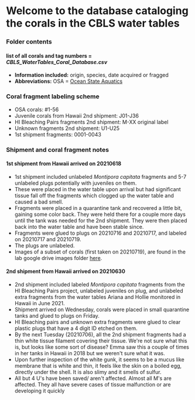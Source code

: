 
# Welcome to the database cataloging the corals in the CBLS water tables


### Folder contents

#### list of all corals and tag numbers = *CBLS_WaterTables_Coral_Database.csv*
- **Information included:** origin, species, date acquired or fragged
- **Abbreviations:** OSA = [Ocean State Aquatics](https://osa-services.com/osa-aquaculture-center/)

### Coral fragment labeling scheme

- OSA corals: #1-56  
- Juvenile corals from Hawaii 2nd shipment: J01-J36  
- HI Bleaching Pairs fragments 2nd shipment: M-XX original label  
- Unknown fragments 2nd shipment: U1-U25  
- 1st shipment fragments: 0001-0043


### Shipment and coral fragment notes

#### 1st shipment from Hawaii arrived on 20210618

- 1st shipment included unlabeled *Montipora capitata* fragments and 5-7 unlabeled plugs potentially with juveniles on them.  
- These were placed in the water table upon arrival but had significant tissue fall off the fragments which clogged up the water table and caused a bad smell.  
- Fragments were placed in a quarantine tank and recovered a little bit, gaining some color back. They were held there for a couple more days until the tank was needed for the 2nd shipment. They were then placed back into the water table and have been stable since.  
- Fragments were glued to plugs on 20210716 and 20210717, and labeled on 20210717 and 20210719.  
- The plugs are unlabeled.  
- Images of a subset of corals (first taken on 20210719), are found in the lab google drive images folder [here](https://drive.google.com/drive/u/0/folders/1g1UQAQpicxsuLb_QoF_4cuvAucUm6p_r).

#### 2nd shipment from Hawaii arrived on 20210630

- 2nd shipment included labeled *Montipora capitata* fragments from the HI Bleaching Pairs project, unlabeled juveniles on plug, and unlabeled extra fragments from the water tables Ariana and Hollie monitored in Hawaii in June 2021.  
- Shipment arrived on Wednesday, corals were placed in small quarantine tanks and glued to plugs on Friday.  
- HI Bleaching pairs and unknown extra fragments were glued to clear plastic plugs that have a 4 digit ID etched on them.  
- By the next Tuesday (20210706), all the 2nd shipment fragments had a thin white tissue filament covering their tissue. We're not sure what this is, but looks like some sort of disease? Emma saw this a couple of times in her tanks in Hawaii in 2018 but we weren't sure what it was.  
- Upon further inspection of the white gunk, it seems to be a mucus like membrane that is white and thin, it feels like the skin on a boiled egg, directly under the shell. It is also slimy and it smells of sulfur.  
- All but 4 U's have been saved/ aren't affected. Almost all M's are affected. They all have severe cases of tissue malfunction or are developing it quickly
